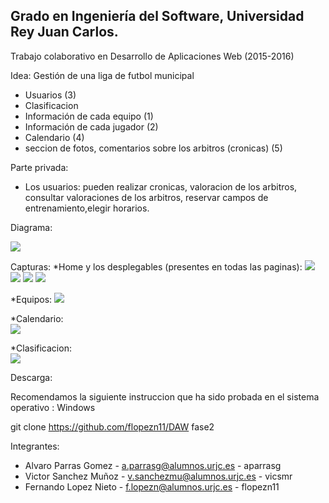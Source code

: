 ## Grado en Ingeniería del Software, Universidad Rey Juan Carlos.
Trabajo colaborativo en Desarrollo de Aplicaciones Web (2015-2016)

Idea: 
Gestión de una liga de futbol municipal
* Usuarios (3)
* Clasificacion
* Información de cada equipo (1)
* Información de cada jugador (2)
* Calendario (4)
* seccion de fotos, comentarios sobre los arbitros (cronicas) (5)

Parte privada:
* Los usuarios: pueden realizar cronicas, valoracion de los arbitros, consultar valoraciones de los arbitros, reservar campos de entrenamiento,elegir horarios.

Diagrama:

<img src="diagrama.png">

Capturas:
*Home y los desplegables (presentes en todas las paginas):
<img src="Capturas/Home.PNG">
<img src="Capturas/desplegable_login.png">
<img src="Capturas/desplegable_de_equipo.png">
<img src="Capturas/desplegable_calendario.png">

*Equipos:
<img src="Capturas/Teams.PNG">

*Calendario:               
<img src="Capturas/calendario.PNG">

*Clasificacion:             
<img src="Capturas/clasificacion.PNG">


Descarga: 

Recomendamos la siguiente instruccion que ha sido probada en el sistema operativo : Windows

git clone https://github.com/flopezn11/DAW fase2


Integrantes:
* Alvaro Parras Gomez -  a.parrasg@alumnos.urjc.es - aparrasg
* Victor Sanchez Muñoz - v.sanchezmu@alumnos.urjc.es - vicsmr
* Fernando Lopez Nieto - f.lopezn@alumnos.urjc.es - flopezn11
